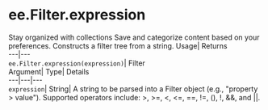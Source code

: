  
#  ee.Filter.expression 
Stay organized with collections  Save and categorize content based on your preferences. 
Constructs a filter tree from a string. Usage| Returns  
---|---  
`ee.Filter.expression(expression)`| Filter  
Argument| Type| Details  
---|---|---  
`expression`| String| A string to be parsed into a Filter object (e.g., "property > value"). Supported operators include: >, >=, <, <=, ==, !=, (), !, &&, and ||.  
